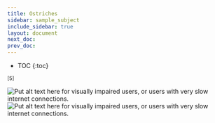 ```yaml
---
title: Ostriches
sidebar: sample_subject
include_sidebar: true
layout: document
next_doc: 
prev_doc: 
---
```


* TOC
{:toc}

<sup>[5]</sup>

<img src="/template-information-site/assets/images/sample_subject/ostrich1.jpg" alt="Put alt text here for visually impaired users, or users with very slow internet connections."/>

<img src="/template-information-site/assets/images/sample_subject/ostrich2.jpg" alt="Put alt text here for visually impaired users, or users with very slow internet connections."/>
